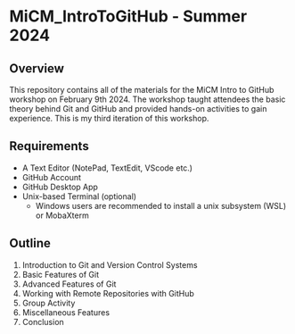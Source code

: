 # MiCM_IntroToGitHub - Summer 2024

## Overview

This repository contains all of the materials for the MiCM Intro to GitHub workshop on February 9th 2024. 
The workshop taught attendees the basic theory behind Git and GitHub and provided hands-on activities to gain experience. This is my third iteration of this workshop.

## Requirements

* A Text Editor (NotePad, TextEdit, VScode etc.)
* GitHub Account
* GitHub Desktop App 
* Unix-based Terminal (optional)
  * Windows users are recommended to install a unix subsystem (WSL) or MobaXterm


## Outline

1) Introduction to Git and Version Control Systems
2) Basic Features of Git
3) Advanced Features of Git
4) Working with Remote Repositories with GitHub
5) Group Activity
6) Miscellaneous Features
7) Conclusion
